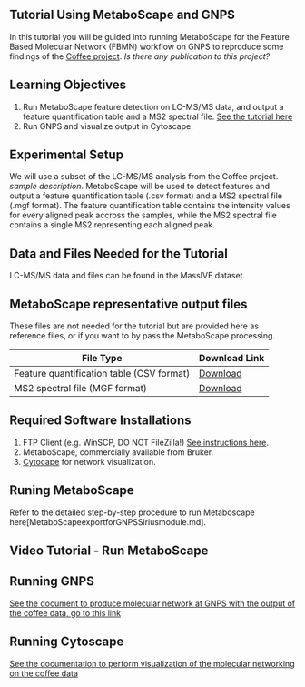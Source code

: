 ## Tutorial Using MetaboScape and GNPS

In this tutorial you will be guided into running MetaboScape for the Feature Based Molecular Network (FBMN) workflow on GNPS to reproduce some findings of the [Coffee project](http://humanfoodproject.com/americangut/). *Is there any publication to this project?*

## Learning Objectives

1. Run MetaboScape feature detection on LC-MS/MS data, and output a feature quantification table and a MS2 spectral file. [See the tutorial here](../featurebasedmolecularnetworking.md)
2. Run GNPS and visualize output in Cytoscape.

## Experimental Setup

We will use a subset of the LC-MS/MS analysis from the Coffee project. *sample description*. MetaboScape will be used to detect features and output a feature quantification table (.csv format) and a MS2 spectral file (.mgf format). The feature quantification table contains the intensity values for every aligned peak accross the samples, while the MS2 spectral file contains a single MS2 representing each aligned peak.

## Data and Files Needed for the Tutorial

LC-MS/MS data and files can be found in the MassIVE dataset.

## MetaboScape representative output files
These files are not needed for the tutorial but are provided here as reference files, or if you want to by pass the MetaboScape processing.

|     File Type    | Download Link          |
| ------------- |------------- |
| Feature quantification table (CSV format) | [Download](https://github.com/lfnothias/GNPSDocumentation/blob/master/docs/tutorials/AG_tutorial_files/MetaboScape-GNPS-Coffee_Tutorial_msmsonly_featuretable.csv) |
| MS2 spectral file (MGF format) | [Download](https://github.com/lfnothias/GNPSDocumentation/blob/master/docs/tutorials/AG_tutorial_files/MetaboScape-GNPS-Coffee_Tutorial.mgf) |

## Required Software Installations

1. FTP Client (e.g. WinSCP, DO NOT FileZilla!) [See instructions here](http://proteomics.ucsd.edu/service/massive/documentation/submit-data/upload-data/).
2. MetaboScape, commercially available from Bruker. 
3. [Cytocape](http://www.cytoscape.org/download.php) for network visualization.

## Runing MetaboScape
Refer to the detailed step-by-step procedure to run Metaboscape here[MetaboScapeexportforGNPSSiriusmodule.md].

## Video Tutorial - Run MetaboScape 

## Running GNPS

[See the document to produce molecular network at GNPS with the output of the coffee data, go to this link](featurebasedgnps.md)

## Running Cytoscape

[See the documentation to perform visualization of the molecular networking on the coffee data](MetaboScapeexportforGNPSSiriusmodule.md)


